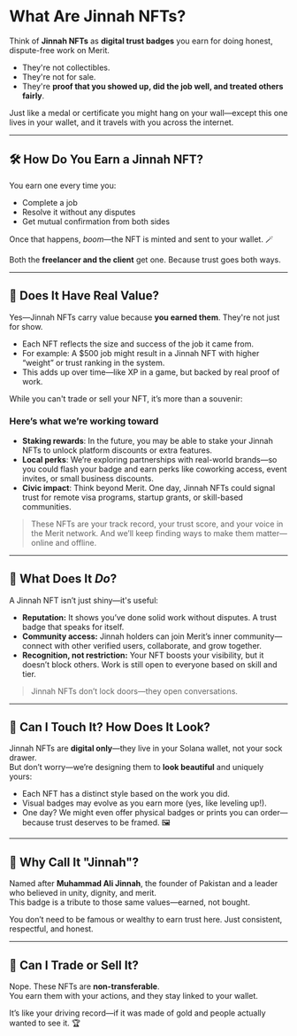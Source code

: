 # What Are Jinnah NFTs?

Think of **Jinnah NFTs** as **digital trust badges** you earn for doing honest, dispute-free work on Merit.

- They're not collectibles.
- They're not for sale.
- They're **proof that you showed up, did the job well, and treated others fairly**.

Just like a medal or certificate you might hang on your wall—except this one lives in your wallet, and it travels with you across the internet.

---

## 🛠️ How Do You Earn a Jinnah NFT?

You earn one every time you:

- Complete a job  
- Resolve it without any disputes  
- Get mutual confirmation from both sides  

Once that happens, *boom*—the NFT is minted and sent to your wallet. 🪄

Both the **freelancer and the client** get one. Because trust goes both ways.

---

## 💸 Does It Have Real Value?

Yes—Jinnah NFTs carry value because **you earned them**. They're not just for show.

- Each NFT reflects the size and success of the job it came from.  
- For example: A $500 job might result in a Jinnah NFT with higher “weight” or trust ranking in the system.  
- This adds up over time—like XP in a game, but backed by real proof of work.

While you can't trade or sell your NFT, it’s more than a souvenir:

### Here’s what we’re working toward

- **Staking rewards**: In the future, you may be able to stake your Jinnah NFTs to unlock platform discounts or extra features.  
- **Local perks**: We’re exploring partnerships with real-world brands—so you could flash your badge and earn perks like coworking access, event invites, or small business discounts.  
- **Civic impact**: Think beyond Merit. One day, Jinnah NFTs could signal trust for remote visa programs, startup grants, or skill-based communities.

> These NFTs are your track record, your trust score, and your voice in the Merit network.
> And we’ll keep finding ways to make them matter—online and offline.

---

## 📌 What Does It *Do*?

A Jinnah NFT isn’t just shiny—it's useful:

- **Reputation:** It shows you’ve done solid work without disputes. A trust badge that speaks for itself.  
- **Community access:** Jinnah holders can join Merit’s inner community—connect with other verified users, collaborate, and grow together.  
- **Recognition, not restriction:** Your NFT boosts your visibility, but it doesn’t block others. Work is still open to everyone based on skill and tier.

> Jinnah NFTs don’t lock doors—they open conversations.

---

## 🤔 Can I Touch It? How Does It Look?

Jinnah NFTs are **digital only**—they live in your Solana wallet, not your sock drawer.  
But don’t worry—we’re designing them to **look beautiful** and uniquely yours:

- Each NFT has a distinct style based on the work you did.  
- Visual badges may evolve as you earn more (yes, like leveling up!).  
- One day? We might even offer physical badges or prints you can order—because trust deserves to be framed. 🖼️

---

## 🧭 Why Call It "Jinnah"?

Named after **Muhammad Ali Jinnah**, the founder of Pakistan and a leader who believed in unity, dignity, and merit.  
This badge is a tribute to those same values—earned, not bought.

You don’t need to be famous or wealthy to earn trust here. Just consistent, respectful, and honest.

---

## 🚫 Can I Trade or Sell It?

Nope. These NFTs are **non-transferable**.  
You earn them with your actions, and they stay linked to your wallet.

It’s like your driving record—if it was made of gold and people actually wanted to see it. 🏆
